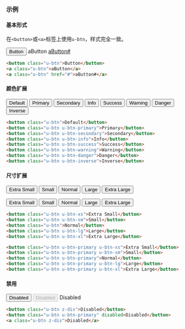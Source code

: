 ### 示例
#### 基本形式

在`<button>`或`<a>`标签上使用`u-btn`，样式完全一致。

<div>
    <button class="u-btn">Button</button>
    <a class="u-btn">aButton</a>
    <a class="u-btn" href="#">aButton#</a>
</div>

```html
<button class="u-btn">Button</button>
<a class="u-btn">aButton</a>
<a class="u-btn" href="#">aButton#</a>
```

#### 颜色扩展

<div>
    <button class="u-btn">Default</button>
    <button class="u-btn u-btn-primary">Primary</button>
    <button class="u-btn u-btn-secondary">Secondary</button>
    <button class="u-btn u-btn-info">Info</button>
    <button class="u-btn u-btn-success">Success</button>
    <button class="u-btn u-btn-warning">Warning</button>
    <button class="u-btn u-btn-danger">Danger</button>
    <button class="u-btn u-btn-inverse">Inverse</button>
</div>

```html
<button class="u-btn">Default</button>
<button class="u-btn u-btn-primary">Primary</button>
<button class="u-btn u-btn-secondary">Secondary</button>
<button class="u-btn u-btn-info">Info</button>
<button class="u-btn u-btn-success">Success</button>
<button class="u-btn u-btn-warning">Warning</button>
<button class="u-btn u-btn-danger">Danger</button>
<button class="u-btn u-btn-inverse">Inverse</button>
```

#### 尺寸扩展

<div>
    <button class="u-btn u-btn-xs">Extra Small</button>
    <button class="u-btn u-btn-sm">Small</button>
    <button class="u-btn">Normal</button>
    <button class="u-btn u-btn-lg">Large</button>
    <button class="u-btn u-btn-xl">Extra Large</button>
</div>

<p></p>

<div>
    <button class="u-btn u-btn-primary u-btn-xs">Extra Small</button>
    <button class="u-btn u-btn-primary u-btn-sm">Small</button>
    <button class="u-btn u-btn-primary">Normal</button>
    <button class="u-btn u-btn-primary u-btn-lg">Large</button>
    <button class="u-btn u-btn-primary u-btn-xl">Extra Large</button>
</div>

```html
<button class="u-btn u-btn-xs">Extra Small</button>
<button class="u-btn u-btn-sm">Small</button>
<button class="u-btn">Normal</button>
<button class="u-btn u-btn-lg">Large</button>
<button class="u-btn u-btn-xl">Extra Large</button>

<button class="u-btn u-btn-primary u-btn-xs">Extra Small</button>
<button class="u-btn u-btn-primary u-btn-sm">Small</button>
<button class="u-btn u-btn-primary">Normal</button>
<button class="u-btn u-btn-primary u-btn-lg">Large</button>
<button class="u-btn u-btn-primary u-btn-xl">Extra Large</button>
```

#### 禁用

<div>
    <button class="u-btn z-dis">Disabled</button>
    <button class="u-btn u-btn-primary" disabled>Disabled</button>
    <a class="u-btn z-dis">Disabled</a>
</div>

```html
<button class="u-btn z-dis">Disabled</button>
<button class="u-btn u-btn-primary" disabled>Disabled</button>
<a class="u-btn z-dis">Disabled</a>
```
